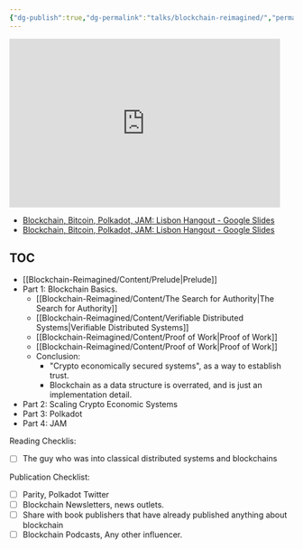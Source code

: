 ```yaml
---
{"dg-publish":true,"dg-permalink":"talks/blockchain-reimagined/","permalink":"/talks/blockchain-reimagined/","hide":true,"created":"2024-07-12T17:35:17.118+02:00","updated":"2024-08-18T21:14:45.304+02:00"}
---
```


<iframe src="https://docs.google.com/presentation/d/e/2PACX-1vQb_OXXMBQFHJTbUDDOm-UePQzf_oigtaX1kG8jlpuUXBuw-yrL3nutul3OJReByj3FW5RqAKw6QQdu/embed?start=false&loop=false&delayms=3000" frameborder="0" width="480" height="299" allowfullscreen="true" mozallowfullscreen="true" webkitallowfullscreen="true"></iframe>

- [Blockchain, Bitcoin, Polkadot, JAM: Lisbon Hangout - Google Slides](https://docs.google.com/presentation/d/1UPmnISt8OH8CzgxbY2q9kX34rYP8Me-0qkLoiSXPyAQ/edit?usp=sharing)
- [Blockchain, Bitcoin, Polkadot, JAM: Lisbon Hangout - Google Slides](https://docs.google.com/presentation/d/e/2PACX-1vQb_OXXMBQFHJTbUDDOm-UePQzf_oigtaX1kG8jlpuUXBuw-yrL3nutul3OJReByj3FW5RqAKw6QQdu/pub?start=false&loop=false&delayms=3000)

## TOC 
- [[Blockchain-Reimagined/Content/Prelude\|Prelude]]
- Part 1: Blockchain Basics. 
	- [[Blockchain-Reimagined/Content/The Search for Authority\|The Search for Authority]]
	- [[Blockchain-Reimagined/Content/Verifiable Distributed Systems\|Verifiable Distributed Systems]]
	- [[Blockchain-Reimagined/Content/Proof of Work\|Proof of Work]]
	- [[Blockchain-Reimagined/Content/Proof of Work\|Proof of Work]]
	- Conclusion: 
		- "Crypto economically secured systems", as a way to establish trust. 
		- Blockchain as a data structure is overrated, and is just an implementation detail. 
- Part 2: Scaling Crypto Economic Systems
- Part 3: Polkadot 
- Part 4: JAM 

Reading Checklis: 
- [ ] The guy who was into classical distributed systems and blockchains

Publication Checklist: 
- [ ] Parity, Polkadot Twitter
- [ ] Blockchain Newsletters, news outlets. 
- [ ] Share with book publishers that have already published anything about blockchain
- [ ] Blockchain Podcasts, Any other influencer. 